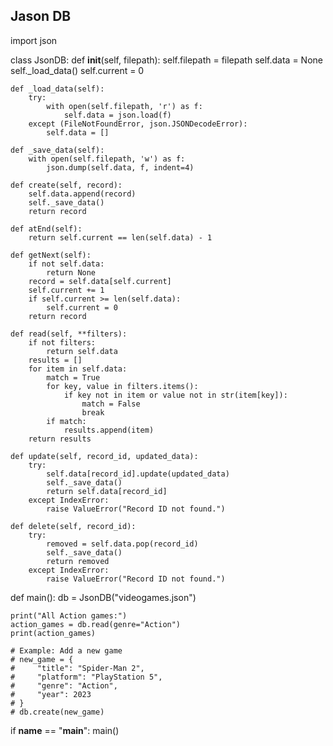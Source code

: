 ## Jason DB

import json


class JsonDB:
    def __init__(self, filepath):
        self.filepath = filepath
        self.data = None
        self._load_data()
        self.current = 0

    def _load_data(self):
        try:
            with open(self.filepath, 'r') as f:
                self.data = json.load(f)
        except (FileNotFoundError, json.JSONDecodeError):
            self.data = []

    def _save_data(self):
        with open(self.filepath, 'w') as f:
            json.dump(self.data, f, indent=4)

    def create(self, record):
        self.data.append(record)
        self._save_data()
        return record

    def atEnd(self):
        return self.current == len(self.data) - 1

    def getNext(self):
        if not self.data:
            return None
        record = self.data[self.current]
        self.current += 1
        if self.current >= len(self.data):
            self.current = 0
        return record

    def read(self, **filters):
        if not filters:
            return self.data
        results = []
        for item in self.data:
            match = True
            for key, value in filters.items():
                if key not in item or value not in str(item[key]):
                    match = False
                    break
            if match:
                results.append(item)
        return results

    def update(self, record_id, updated_data):
        try:
            self.data[record_id].update(updated_data)
            self._save_data()
            return self.data[record_id]
        except IndexError:
            raise ValueError("Record ID not found.")

    def delete(self, record_id):
        try:
            removed = self.data.pop(record_id)
            self._save_data()
            return removed
        except IndexError:
            raise ValueError("Record ID not found.")


def main():
    db = JsonDB("videogames.json")

    print("All Action games:")
    action_games = db.read(genre="Action")
    print(action_games)

    # Example: Add a new game
    # new_game = {
    #     "title": "Spider-Man 2",
    #     "platform": "PlayStation 5",
    #     "genre": "Action",
    #     "year": 2023
    # }
    # db.create(new_game)


if __name__ == "__main__":
    main()
